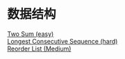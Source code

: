 # 数据结构

<a href="src/1-500/1">Two Sum (easy)</a>  <br>
<a href="src/1-500/128">Longest Consecutive Sequence (hard)</a>  <br>
<a href="src/1-500/143">Reorder List (Medium)</a>  <br>
